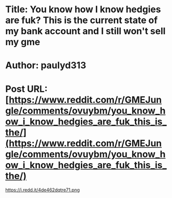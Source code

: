 # Title: You know how I know hedgies are fuk? This is the current state of my bank account and I still won't sell my gme
# Author: paulyd313
# Post URL: [https://www.reddit.com/r/GMEJungle/comments/ovuybm/you_know_how_i_know_hedgies_are_fuk_this_is_the/](https://www.reddit.com/r/GMEJungle/comments/ovuybm/you_know_how_i_know_hedgies_are_fuk_this_is_the/)


https://i.redd.it/4de462dqtre71.png
